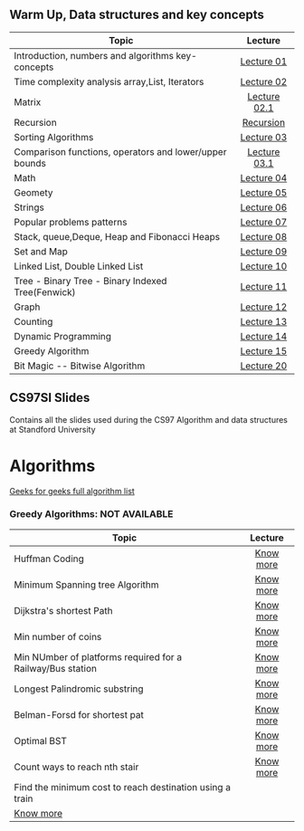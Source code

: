 ## Warm Up, Data structures and key concepts

|Topic|Lecture|
|-------|:------:|
|Introduction, numbers and algorithms key-concepts|[Lecture 01](data-structures/Lecture01.md)|
|Time complexity analysis array,List, Iterators|[Lecture 02](data-structures/Lecture02.md)|
|Matrix|[Lecture 02.1](data-structures/Lecture02-1.md)|
|Recursion|[Recursion](data-structures/Lecture02-2.md)|
|Sorting Algorithms|[Lecture 03](data-structures/Lecture03.md)|
|Comparison functions, operators and lower/upper bounds|[Lecture 03.1](data-structures/Lecture07.md)|
|Math|[Lecture 04](data-structures/Lecture04.md)|
|Geomety|[Lecture 05](data-structures/Lecture05.md)|
|Strings|[Lecture 06](data-structures/Lecture06.md)|
|Popular problems patterns|[Lecture 07](data-structures/Lecture09.md)|
|Stack, queue,Deque, Heap and Fibonacci Heaps|[Lecture 08](data-structures/Lecture10.md)|
|Set and Map|[Lecture 09](data-structures/Lecture11.md)|
|Linked List, Double Linked List|[Lecture 10](data-structures/Lecture12.md)|
|Tree - Binary Tree - Binary Indexed Tree(Fenwick)|[Lecture 11](data-structures/Lecture13.md)|
|Graph|[Lecture 12](data-structures/Lecture14.md)|
|Counting|[Lecture 13](data-structures/Lecture15.md)|
|Dynamic Programming|[Lecture 14](data-structures/Lecture16.md)|
|Greedy Algorithm|[Lecture 15](data-structures/Lecture17.md)|
|Bit Magic -- Bitwise Algorithm|[Lecture 20](data-structures/Lecture20.md)|

## CS97SI Slides

Contains all the slides used during the CS97 Algorithm and data structures at Standford University


# Algorithms

[Geeks for geeks full algorithm list](https://www.geeksforgeeks.org/fundamentals-of-algorithms/)

### Greedy Algorithms: NOT AVAILABLE 
|Topic|Lecture|
|-------|:------:|
|Huffman Coding|[Know more](algorith/Lecture01.md)|
|Minimum Spanning tree Algorithm|[Know more](algorith/Lecture01.md)|
|Dijkstra's shortest Path|[Know more](algorith/Lecture01.md)|
|Min number of coins|[Know more](algorith/Lecture01.md)|
|Min NUmber of platforms required for a Railway/Bus station|[Know more](algorith/Lecture01.md)|
|Longest Palindromic substring |[Know more](algorith/Lecture01.md)|
|Belman-Forsd for shortest pat |[Know more](algorith/Lecture01.md)|
|Optimal BST|[Know more](algorith/Lecture01.md)|
|Count ways to reach nth stair |[Know more](algorith/Lecture01.md)|
|Find the minimum cost to reach destination using a train
 |[Know more](algorith/Lecture01.md)|



